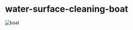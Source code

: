 # water-surface-cleaning-boat
![boat](https://github.com/akash6629/water-surface-cleaning-boat/assets/99340063/b2ba101c-3c92-41fb-9e5f-82b121d97439)
